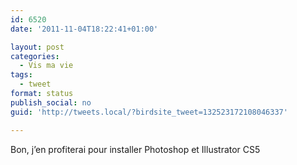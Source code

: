 ```yaml
---
id: 6520
date: '2011-11-04T18:22:41+01:00'

layout: post
categories:
  - Vis ma vie
tags:
  - tweet
format: status
publish_social: no
guid: 'http://tweets.local/?birdsite_tweet=132523172108046337'

---
```


Bon, j’en profiterai pour installer Photoshop et Illustrator CS5